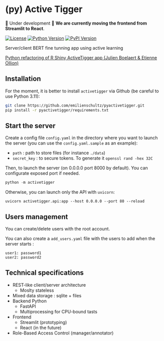 # (py) Active Tigger

🚧 Under development 🚧 **We are currently moving the frontend from Streamlit to React**.

[![License](https://img.shields.io/badge/license-MIT-blue.svg)](https://github.com/emilienschultz/pyactivetigger/blob/main/LICENSE)
[![Python Version](https://img.shields.io/badge/python-3.11-blue)](https://www.python.org/downloads/)
[![PyPI Version](https://img.shields.io/pypi/v/activetigger)](https://pypi.org/project/activetigger/)

Server/client BERT fine tunning app using active learning

[Python refactoring of R Shiny ActiveTigger app (Julien Boelaert & Etienne Ollion)](https://gitlab.univ-lille.fr/julien.boelaert/activetigger)

## Installation

For the moment, it is better to install `activetigger` via Github (be careful to use Python 3.11):

```bash
git clone https://github.com/emilienschultz/pyactivetigger.git
pip install -r pyactivetigger/requirements.txt
```

## Start the server

Create a config file `config.yaml` in the directory where you want to launch the server (you can use the `config.yaml.sample` as an example):

- `path` : path to store files (for instance `./data`)
- `secret_key` : to secure tokens. To generate it `openssl rand -hex 32C`

Then, to launch the server (on 0.0.0.0 port 8000 by default). You can configurate exposed port if needed.

```python
python -m activetigger
```

Otherwise, you can launch only the API with `uvicorn`:

```
uvicorn activetigger.api:app --host 0.0.0.0 --port 80 --reload
```

## Users management

You can create/delete users with the root account.

You can also create a `add_users.yaml` file with the users to add when the server starts :

```
user1: password1
user2: password2
```

## Technical specifications

- REST-like client/server architecture
  - Moslty stateless
- Mixed data storage : sqlite + files
- Backend Python
  - FastAPI
  - Multiprocessing for CPU-bound tasts
- Frontend
  - Streamlit (prototyping)
  - React (in the future)
- Role-Based Access Control (manager/annotator)
